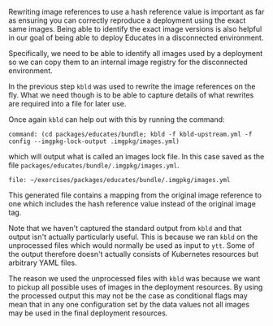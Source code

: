 Rewriting image references to use a hash reference value is important as far
as ensuring you can correctly reproduce a deployment using the exact same
images. Being able to identify the exact image versions is also helpful in
our goal of being able to deploy Educates in a disconnected environment.

Specifically, we need to be able to identify all images used by a deployment
so we can copy them to an internal image registry for the disconnected
environment.

In the previous step ``kbld`` was used to rewrite the image references on the
fly. What we need though is to be able to capture details of what rewrites are
required into a file for later use.

Once again ``kbld`` can help out with this by running the command:

```terminal:execute
command: (cd packages/educates/bundle; kbld -f kbld-upstream.yml -f config --imgpkg-lock-output .imgpkg/images.yml)
```

which will output what is called an images lock file. In this case saved as
the file ``packages/educates/bundle/.imgpkg/images.yml``.

```editor:open-file
file: ~/exercises/packages/educates/bundle/.imgpkg/images.yml
```

This generated file contains a mapping from the original image reference
to one which includes the hash reference value instead of the original image
tag.

Note that we haven't captured the standard output from ``kbld`` and that
output isn't actually particularly useful. This is because we ran ``kbld`` on
the unprocessed files which would normally be used as input to ``ytt``. Some
of the output therefore doesn't actually consists of Kubernetes resources but
arbitrary YAML files.

The reason we used the unprocessed files with ``kbld`` was because we want to
pickup all possible uses of images in the deployment resources. By using the
processed output this may not be the case as conditional flags may mean that
in any one configuration set by the data values not all images may be used in
the final deployment resources.
